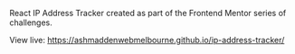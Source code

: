 React IP Address Tracker created as part of the Frontend Mentor series of challenges. 

View live: https://ashmaddenwebmelbourne.github.io/ip-address-tracker/
